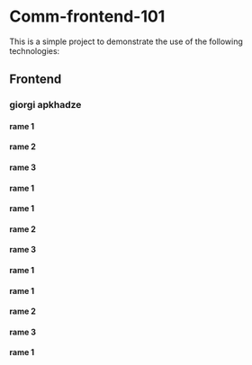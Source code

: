 # Comm-frontend-101
This is a simple project to demonstrate the use of the following technologies:
## Frontend

### giorgi apkhadze

#### rame 1
#### rame 2
#### rame 3
#### rame 1
#### rame 1
#### rame 2
#### rame 3
#### rame 1
#### rame 1
#### rame 2
#### rame 3
#### rame 1


